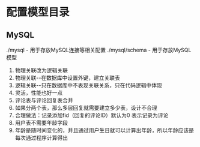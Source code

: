 # 配置模型目录

## MySQL

./mysql - 用于存放MySQL连接等相关配置
./mysql/schema - 用于存放MySQL模型

1. 物理关联改为逻辑关联
2. 物理关联--在数据库中设置外键，建立关联表
3. 逻辑关联--只在数据库中不表现关联关系，只在代码逻辑中体现
4. 灵活，性能也好一点
5. 评论表与评论回复表合并
6. 如果分两个表，那么多层回复就需要建立多少表，设计不合理
7. 合理做法：记录添加fid（回复的评论ID）默认为0 表示记录为评论
8. 用户表不需要年龄字段
9. 年龄是随时间变化的，并且通过用户生日就可以计算出年龄，所以年龄应该是每次通过程序计算得出
